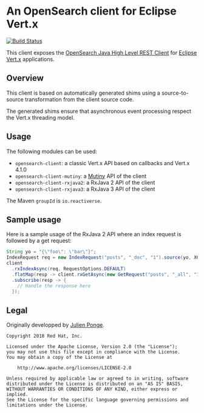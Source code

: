 # An OpenSearch client for Eclipse Vert.x

[![Build Status](https://travis-ci.org/reactiverse/opensearch-client.svg?branch=master)](https://travis-ci.org/reactiverse/opensearch-client)

This client exposes the [OpenSearch Java High Level REST Client](https://opensearch.org/docs/latest/clients/java-rest-high-level/) for [Eclipse Vert.x](https://vertx.io/) applications.

## Overview

This client is based on automatically generated shims using a source-to-source transformation from the client source code.

The generated shims ensure that asynchronous event processing respect the Vert.x threading model.

## Usage

The following modules can be used:

* `opensearch-client`: a classic Vert.x API based on callbacks and Vert.x 4.1.0
* `opensearch-client-mutiny`: a [Mutiny](https://smallrye.io/smallrye-mutiny/) API of the client
* `opensearch-client-rxjava2`: a RxJava 2 API of the client
* `opensearch-client-rxjava3`: a RxJava 3 API of the client

The Maven `groupId` is `io.reactiverse`.

## Sample usage

Here is a sample usage of the RxJava 2 API where an index request is followed by a get request:

```java
String yo = "{\"foo\": \"bar\"}";
IndexRequest req = new IndexRequest("posts", "_doc", "1").source(yo, XContentType.JSON);
client
  .rxIndexAsync(req, RequestOptions.DEFAULT)
  .flatMap(resp -> client.rxGetAsync(new GetRequest("posts", "_all", "1"), RequestOptions.DEFAULT))
  .subscribe(resp -> {
    // Handle the response here
  });
```

## Legal

Originally developped by [Julien Ponge](https://julien.ponge.org/).

    Copyright 2018 Red Hat, Inc.

    Licensed under the Apache License, Version 2.0 (the "License");
    you may not use this file except in compliance with the License.
    You may obtain a copy of the License at

        http://www.apache.org/licenses/LICENSE-2.0

    Unless required by applicable law or agreed to in writing, software
    distributed under the License is distributed on an "AS IS" BASIS,
    WITHOUT WARRANTIES OR CONDITIONS OF ANY KIND, either express or implied.
    See the License for the specific language governing permissions and
    limitations under the License.
